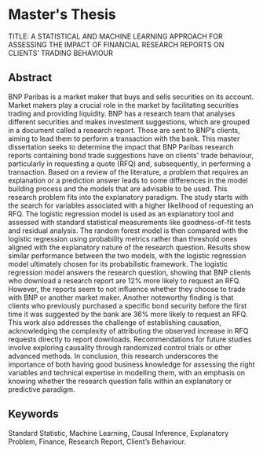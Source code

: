 # Master's Thesis

TITLE: A STATISTICAL AND MACHINE LEARNING APPROACH FOR ASSESSING THE IMPACT OF FINANCIAL RESEARCH REPORTS ON CLIENTS’ TRADING BEHAVIOUR


## Abstract 
BNP Paribas is a market maker that buys and sells securities on its account. Market makers play a crucial role in the market by facilitating securities trading and providing liquidity. BNP has a research team that analyses different securities and makes investment suggestions, which are grouped in a document called a research report. Those are sent to BNP’s clients, aiming to lead them to perform a transaction with the bank. This master dissertation seeks to determine the impact that BNP Paribas research reports containing bond trade suggestions have on clients' trade behaviour, particularly in requesting a quote (RFQ) and, subsequently, in performing a transaction. Based on a review of the literature, a problem that requires an explanation or a prediction answer leads to some differences in the model building process and the models that are advisable to be used. This research problem fits into the explanatory paradigm. The study starts with the search for variables associated with a higher likelihood of requesting an RFQ. The logistic regression model is used as an explanatory tool and assessed with standard statistical measurements like goodness-of-fit tests and residual analysis. The random forest model is then compared with the logistic regression using probability metrics rather than threshold ones aligned with the explanatory nature of the research question. Results show similar performance between the two models, with the logistic regression model ultimately chosen for its probabilistic framework. The logistic regression model answers the research question, showing that BNP clients who download a research report are 12% more likely to request an RFQ. However, the reports seem to not influence whether they choose to trade with BNP or another market maker. Another noteworthy finding is that clients who previously purchased a specific bond security before the first time it was suggested by the bank are 36% more likely to request an RFQ. This work also addresses the challenge of establishing causation, acknowledging the complexity of attributing the observed increase in RFQ requests directly to report downloads. Recommendations for future studies involve exploring causality through randomized control trials or other advanced methods. In conclusion, this research underscores the importance of both having good business knowledge for assessing the right variables and technical expertise in modelling them, with an emphasis on knowing whether the research question falls within an explanatory or predictive paradigm. 


## Keywords
Standard Statistic, Machine Learning, Causal Inference, Explanatory Problem, Finance, Research Report, Client’s Behaviour. 
